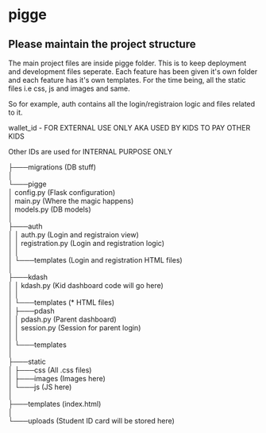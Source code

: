 # pigge

## Please maintain the project structure

The main project files are inside pigge folder. This is to keep deployment and development files seperate.
Each feature has been given it's own folder and each feature has it's own templates. For the time being, all the static files i.e css, js and images and same.

So for example, auth contains all the login/registraion logic and files related to it.



wallet_id - FOR EXTERNAL USE ONLY AKA USED BY KIDS TO PAY OTHER KIDS

Other IDs are used for INTERNAL PURPOSE ONLY

├───migrations (DB stuff) <br>
│<br>
└───pigge<br>
    │   config.py               (Flask configuration)<br>
    │   main.py                 (Where the magic happens)<br>
    │   models.py               (DB models)<br>
    │<br>
    ├───auth<br>
    │   │   auth.py             (Login and registraion view)<br>
    │   │   registration.py     (Login and registration logic)<br>
    │   │<br>
    │   └───templates           (Login and registration HTML files)<br>
    │<br>
    ├───kdash<br>
    │   │   kdash.py            (Kid dashboard code will go here)<br>
    │   │<br>
    │   └───templates           (* HTML files)<br>
    │
    ├───pdash<br>
    │   │   pdash.py            (Parent dashboard)<br>
    │   │   session.py          (Session for parent login)<br>
    │   │<br>
    │   └───templates<br>
    │<br>
    ├───static<br>
    │   ├───css                 (All .css files)<br>
    │   ├───images              (Images here)<br>
    │   └───js                  (JS here)<br>
    │<br>
    ├───templates               (index.html)<br>
    │<br>
    └───uploads                 (Student ID card will be stored here)<br>
